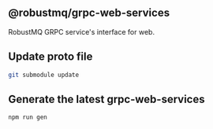 ## @robustmq/grpc-web-services

RobustMQ GRPC service's interface for web.

## Update proto file

```bash
git submodule update
```

## Generate the latest grpc-web-services

```bash
npm run gen
```